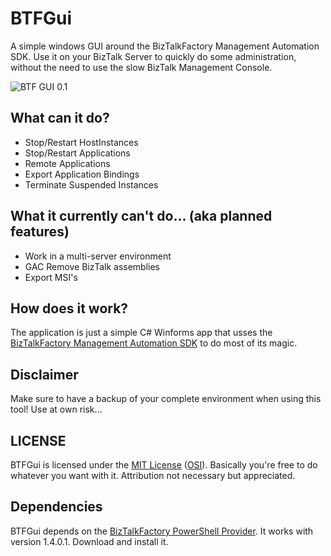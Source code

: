 # BTFGui
A simple windows GUI around the BizTalkFactory Management Automation SDK.
Use it on your BizTalk Server to quickly do some administration, without the need to use the slow BizTalk Management Console.

![BTF GUI 0.1](http://i.imgur.com/xRezISe.png)

## What can it do?

  * Stop/Restart HostInstances
  * Stop/Restart Applications
  * Remote Applications
  * Export Application Bindings
  * Terminate Suspended Instances

## What it currently can't do... (aka planned features)

 * Work in a multi-server environment
 * GAC Remove BizTalk assemblies
 * Export MSI's

## How does it work?
The application is just a simple C# Winforms app that usses the [BizTalkFactory Management Automation SDK](https://psbiztalk.codeplex.com/#biztalkfactory_management_automation) to do most of its magic.

## Disclaimer
Make sure to have a backup of your complete environment when using this tool! Use at own risk...

## LICENSE
BTFGui is licensed under the [MIT License](https://github.com/joenmaes/BTFGui/blob/master/LICENSE) ([OSI](http://www.opensource.org/licenses/mit-license.php)). Basically you're free to do whatever you want with it. Attribution not necessary but appreciated.

## Dependencies
BTFGui depends on the [BizTalkFactory PowerShell Provider](https://psbiztalk.codeplex.com). It works with version 1.4.0.1. Download and install it.
